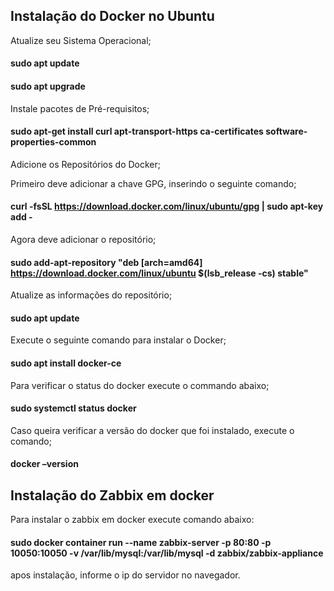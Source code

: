 ## Instalação do Docker no Ubuntu

Atualize seu Sistema Operacional;

#### sudo apt update

#### sudo apt upgrade

Instale pacotes de Pré-requisitos;

#### sudo apt-get install  curl apt-transport-https ca-certificates software-properties-common

Adicione os Repositórios do Docker;

Primeiro deve adicionar a chave GPG, inserindo o seguinte comando;

#### curl -fsSL https://download.docker.com/linux/ubuntu/gpg | sudo apt-key add -

Agora deve adicionar o repositório;

#### sudo add-apt-repository "deb [arch=amd64] https://download.docker.com/linux/ubuntu $(lsb_release -cs) stable"

Atualize as informações do repositório;

#### sudo apt update

Execute o seguinte comando para instalar o Docker;

#### sudo apt install docker-ce

Para verificar o status do docker execute o commando abaixo;

#### sudo systemctl status docker

Caso queira verificar a versão do docker que foi instalado, execute o comando;

#### docker –version


## Instalação do Zabbix em docker

Para instalar o zabbix em docker execute comando abaixo:

#### sudo docker container run --name zabbix-server -p 80:80 -p 10050:10050 -v /var/lib/mysql:/var/lib/mysql -d zabbix/zabbix-appliance

apos instalação, informe o ip do servidor no navegador.
